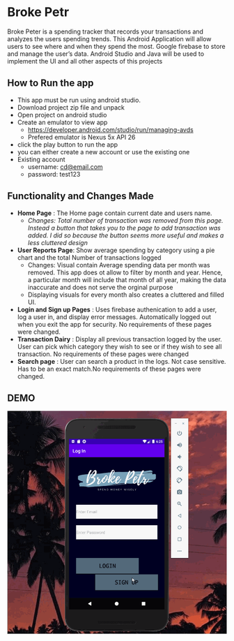 # Broke Petr 
Broke Peter is a spending tracker that records your transactions and analyzes the users spending trends. This Android Application will allow users to see where and when they spend the most. Google firebase to store and manage the user’s data. Android Studio and Java will be used to implement the UI and all other aspects of this projects

## How to Run the app
* This app must be run using android studio. 
* Download project zip file and unpack 
* Open project on android studio 
* Create an emulator to view app 
    * https://developer.android.com/studio/run/managing-avds
    * Prefered emulator is Nexus 5x API 26
* click the play button to run the app 
* you can either create a new account or use the existing one
* Existing account 
    * username: cd@email.com
    * password: test123

## Functionality and Changes Made  
* **Home Page** : The Home page contain current date and users name.
    * *Changes: Total number of transaction was removed from this page. Instead a button that takes you to the page to add transaction was added. I did so because the button seems more useful and makes a less cluttered design*
* **User Reports Page**: Show average spending by category using a pie chart and the total Number of transactions logged 
    * Changes: Visual contain Average spending data per month was removed. This app does ot allow to filter by month and year. Hence, a particular month will include that month of all year, making the data inaccurate and does not serve the orginal purpose 
    * Displaying visuals for every month also creates a cluttered and filled UI. 
* **Login and Sign up Pages** : Uses firebase authenication to add a user,  log a user in, and display error messages. Automatically logged out when you exit the app for security. No requirements of these pages were changed. 
* **Transaction Dairy** : Display all previous transaction logged by the user. User can pick which category they wish to see or if they wish to see all transaction. No requirements of these pages were changed 
* **Search page** : User can search a product in the logs. Not case sensitive. Has to be an exact match.No requirements of these pages were changed.

## DEMO
<img src='https://github.com/vinitasan979/brokePtr/blob/master/brokePtr_demo.gif' title='Video Walkthrough' width='' alt='Video Walkthrough' />







